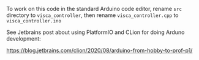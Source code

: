 To work on this code in the standard Arduino code editor, rename `src` directory to `visca_controller`, then rename
`visca_controller.cpp` to `visca_controller.ino`

See Jetbrains post about using PlatformIO and CLion for doing Arduno development:

https://blog.jetbrains.com/clion/2020/08/arduino-from-hobby-to-prof-p1/
